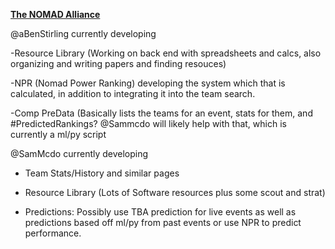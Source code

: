 <b><u>The NOMAD Alliance</u></b>

@aBenStirling currently developing

-Resource Library (Working on back end with spreadsheets and calcs, also organizing and writing papers and finding resouces)

-NPR (Nomad Power Ranking) developing the system which that is calculated, in addition to integrating it into the team search.

-Comp PreData (Basically lists the teams for an event, stats for them, and #PredictedRankings? @Sammcdo will likely help with that, which is currently a ml/py script

@SamMcdo currently developing

- Team Stats/History and similar pages

- Resource Library (Lots of Software resources plus some scout and strat)

- Predictions: Possibly use TBA prediction for live events as well as predictions based off ml/py from past events or use NPR to predict performance.
